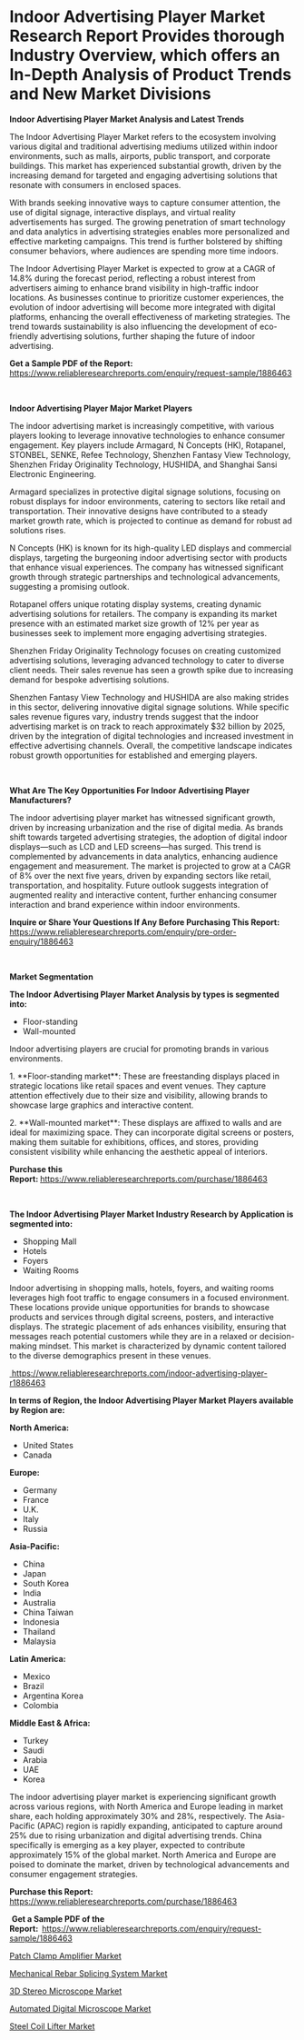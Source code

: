 <p><h1>Indoor Advertising Player Market Research Report Provides thorough Industry Overview, which offers an In-Depth Analysis of Product Trends and New Market Divisions</h1></p><p><strong>Indoor Advertising Player Market Analysis and Latest Trends</strong></p>
<p><p>The Indoor Advertising Player Market refers to the ecosystem involving various digital and traditional advertising mediums utilized within indoor environments, such as malls, airports, public transport, and corporate buildings. This market has experienced substantial growth, driven by the increasing demand for targeted and engaging advertising solutions that resonate with consumers in enclosed spaces.</p><p>With brands seeking innovative ways to capture consumer attention, the use of digital signage, interactive displays, and virtual reality advertisements has surged. The growing penetration of smart technology and data analytics in advertising strategies enables more personalized and effective marketing campaigns. This trend is further bolstered by shifting consumer behaviors, where audiences are spending more time indoors.</p><p>The Indoor Advertising Player Market is expected to grow at a CAGR of 14.8% during the forecast period, reflecting a robust interest from advertisers aiming to enhance brand visibility in high-traffic indoor locations. As businesses continue to prioritize customer experiences, the evolution of indoor advertising will become more integrated with digital platforms, enhancing the overall effectiveness of marketing strategies. The trend towards sustainability is also influencing the development of eco-friendly advertising solutions, further shaping the future of indoor advertising.</p></p>
<p><strong>Get a Sample PDF of the Report:&nbsp;</strong> <a href="https://www.reliableresearchreports.com/enquiry/request-sample/1886463?utm_campaign=11&utm_medium=2&utm_source=Github&utm_content=ia&utm_term=20022025&utm_id=indoor-advertising-player">https://www.reliableresearchreports.com/enquiry/request-sample/1886463</a></p>
<p>&nbsp;</p>
<p><strong>Indoor Advertising Player Major Market Players</strong></p>
<p><p>The indoor advertising market is increasingly competitive, with various players looking to leverage innovative technologies to enhance consumer engagement. Key players include Armagard, N Concepts (HK), Rotapanel, STONBEL, SENKE, Refee Technology, Shenzhen Fantasy View Technology, Shenzhen Friday Originality Technology, HUSHIDA, and Shanghai Sansi Electronic Engineering.</p><p>Armagard specializes in protective digital signage solutions, focusing on robust displays for indoor environments, catering to sectors like retail and transportation. Their innovative designs have contributed to a steady market growth rate, which is projected to continue as demand for robust ad solutions rises.</p><p>N Concepts (HK) is known for its high-quality LED displays and commercial displays, targeting the burgeoning indoor advertising sector with products that enhance visual experiences. The company has witnessed significant growth through strategic partnerships and technological advancements, suggesting a promising outlook.</p><p>Rotapanel offers unique rotating display systems, creating dynamic advertising solutions for retailers. The company is expanding its market presence with an estimated market size growth of 12% per year as businesses seek to implement more engaging advertising strategies.</p><p>Shenzhen Friday Originality Technology focuses on creating customized advertising solutions, leveraging advanced technology to cater to diverse client needs. Their sales revenue has seen a growth spike due to increasing demand for bespoke advertising solutions.</p><p>Shenzhen Fantasy View Technology and HUSHIDA are also making strides in this sector, delivering innovative digital signage solutions. While specific sales revenue figures vary, industry trends suggest that the indoor advertising market is on track to reach approximately $32 billion by 2025, driven by the integration of digital technologies and increased investment in effective advertising channels. Overall, the competitive landscape indicates robust growth opportunities for established and emerging players.</p></p>
<p>&nbsp;</p>
<p><strong>What Are The Key Opportunities For Indoor Advertising Player Manufacturers?</strong></p>
<p><p>The indoor advertising player market has witnessed significant growth, driven by increasing urbanization and the rise of digital media. As brands shift towards targeted advertising strategies, the adoption of digital indoor displays—such as LCD and LED screens—has surged. This trend is complemented by advancements in data analytics, enhancing audience engagement and measurement. The market is projected to grow at a CAGR of 8% over the next five years, driven by expanding sectors like retail, transportation, and hospitality. Future outlook suggests integration of augmented reality and interactive content, further enhancing consumer interaction and brand experience within indoor environments.</p></p>
<p><strong>Inquire or Share Your Questions If Any Before Purchasing This Report:</strong> <a href="https://www.reliableresearchreports.com/enquiry/pre-order-enquiry/1886463?utm_campaign=11&utm_medium=2&utm_source=Github&utm_content=ia&utm_term=20022025&utm_id=indoor-advertising-player">https://www.reliableresearchreports.com/enquiry/pre-order-enquiry/1886463</a></p>
<p>&nbsp;</p>
<p><strong>Market Segmentation</strong></p>
<p><strong>The Indoor Advertising Player Market Analysis by types is segmented into:</strong></p>
<p><ul><li>Floor-standing</li><li>Wall-mounted</li></ul></p>
<p><p>Indoor advertising players are crucial for promoting brands in various environments. </p><p>1. **Floor-standing market**: These are freestanding displays placed in strategic locations like retail spaces and event venues. They capture attention effectively due to their size and visibility, allowing brands to showcase large graphics and interactive content.</p><p>2. **Wall-mounted market**: These displays are affixed to walls and are ideal for maximizing space. They can incorporate digital screens or posters, making them suitable for exhibitions, offices, and stores, providing consistent visibility while enhancing the aesthetic appeal of interiors.</p></p>
<p><strong>Purchase this Report:&nbsp;</strong><a href="https://www.reliableresearchreports.com/purchase/1886463?utm_campaign=11&utm_medium=2&utm_source=Github&utm_content=ia&utm_term=20022025&utm_id=indoor-advertising-player">https://www.reliableresearchreports.com/purchase/1886463</a></p>
<p>&nbsp;</p>
<p><strong>The Indoor Advertising Player Market Industry Research by Application is segmented into:</strong></p>
<p><ul><li>Shopping Mall</li><li>Hotels</li><li>Foyers</li><li>Waiting Rooms</li></ul></p>
<p><p>Indoor advertising in shopping malls, hotels, foyers, and waiting rooms leverages high foot traffic to engage consumers in a focused environment. These locations provide unique opportunities for brands to showcase products and services through digital screens, posters, and interactive displays. The strategic placement of ads enhances visibility, ensuring that messages reach potential customers while they are in a relaxed or decision-making mindset. This market is characterized by dynamic content tailored to the diverse demographics present in these venues.</p></p>
<p><a href="https://www.reliableresearchreports.com/indoor-advertising-player-r1886463?utm_campaign=11&utm_medium=2&utm_source=Github&utm_content=ia&utm_term=20022025&utm_id=indoor-advertising-player">&nbsp;https://www.reliableresearchreports.com/indoor-advertising-player-r1886463</a></p>
<p><strong>In terms of Region, the Indoor Advertising Player Market Players available by Region are:</strong></p>
<p>
    <p> <strong> North America: </strong>
        <ul>
            <li>United States</li>
            <li>Canada</li>
        </ul>
        </p> 
    <p> <strong> Europe: </strong>
        <ul>
            <li>Germany</li>
            <li>France</li>
            <li>U.K.</li>
            <li>Italy</li>
            <li>Russia</li>
        </ul>
        </p> 
    <p> <strong> Asia-Pacific: </strong>
        <ul>
            <li>China</li>
            <li>Japan</li>
            <li>South Korea</li>
            <li>India</li>
            <li>Australia</li>
            <li>China Taiwan</li>
            <li>Indonesia</li>
            <li>Thailand</li>
            <li>Malaysia</li>
        </ul>
        </p> 
    <p> <strong> Latin America: </strong>
        <ul>
            <li>Mexico</li>
            <li>Brazil</li>
            <li>Argentina Korea</li>
            <li>Colombia</li>
        </ul>
        </p> 
    <p> <strong> Middle East & Africa: </strong>
        <ul>
            <li>Turkey</li>
            <li>Saudi</li>
            <li>Arabia</li>
            <li>UAE</li>
            <li>Korea</li>
        </ul>
    </p>
    </p>
<p><p>The indoor advertising player market is experiencing significant growth across various regions, with North America and Europe leading in market share, each holding approximately 30% and 28%, respectively. The Asia-Pacific (APAC) region is rapidly expanding, anticipated to capture around 25% due to rising urbanization and digital advertising trends. China specifically is emerging as a key player, expected to contribute approximately 15% of the global market. North America and Europe are poised to dominate the market, driven by technological advancements and consumer engagement strategies.</p></p>
<p><strong>Purchase this Report: </strong><a href="https://www.reliableresearchreports.com/purchase/1886463?utm_campaign=11&utm_medium=2&utm_source=Github&utm_content=ia&utm_term=20022025&utm_id=indoor-advertising-player">https://www.reliableresearchreports.com/purchase/1886463</a></p>
<p>&nbsp;<strong>Get a Sample PDF of the Report:&nbsp;&nbsp;</strong><a href="https://www.reliableresearchreports.com/enquiry/request-sample/1886463?utm_campaign=11&utm_medium=2&utm_source=Github&utm_content=ia&utm_term=20022025&utm_id=indoor-advertising-player">https://www.reliableresearchreports.com/enquiry/request-sample/1886463</a></p>
<p><strong></strong></p>
<p><p><a href="https://github.com/amoakuolaopa/Market-Research-Report-List-1/blob/main/patch-clamp-amplifier-market.md?utm_campaign=11&utm_medium=2&utm_source=Github&utm_content=ia&utm_term=20022025&utm_id=indoor-advertising-player">Patch Clamp Amplifier Market</a></p><p><a href="https://github.com/domnikgisken/Market-Research-Report-List-1/blob/main/mechanical-rebar-splicing-system-market.md?utm_campaign=11&utm_medium=2&utm_source=Github&utm_content=ia&utm_term=20022025&utm_id=indoor-advertising-player">Mechanical Rebar Splicing System Market</a></p><p><a href="https://github.com/tszkintruca/Market-Research-Report-List-1/blob/main/3d-stereo-microscope-market.md?utm_campaign=11&utm_medium=2&utm_source=Github&utm_content=ia&utm_term=20022025&utm_id=indoor-advertising-player">3D Stereo Microscope Market</a></p><p><a href="https://github.com/aidelndasse/Market-Research-Report-List-1/blob/main/automated-digital-microscope-market.md?utm_campaign=11&utm_medium=2&utm_source=Github&utm_content=ia&utm_term=20022025&utm_id=indoor-advertising-player">Automated Digital Microscope Market</a></p><p><a href="https://github.com/ivvrgibi/Market-Research-Report-List-1/blob/main/steel-coil-lifter-market.md?utm_campaign=11&utm_medium=2&utm_source=Github&utm_content=ia&utm_term=20022025&utm_id=indoor-advertising-player">Steel Coil Lifter Market</a></p></p>